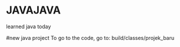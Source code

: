 # JAVAJAVA
learned java today

#new java project
To go to the code, go to:
build/classes/projek_baru
